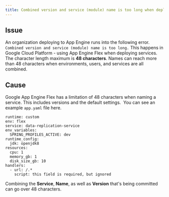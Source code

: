 ```yaml
---
title: Combined version and service (module) name is too long when deploying with App Engine
---
```


## Issue
An organization deploying to App Engine runs into the following error.
```Combined version and service (module) name is too long.```
This happens in Google Cloud Platform - using App Engine Flex when deploying services. The character length maximum is **48 characters**. Names can reach more than 48 characters when environments, users, and services are all combined. 

## Cause
Google App Engine Flex has a limitation of 48 characters when naming a service. This includes versions and the default settings. 
You can see an example ```app.yaml``` file here.

```
runtime: custom
env: flex
service: data-replication-service
env_variables:
  SPRING_PROFILES_ACTIVE: dev
runtime_config:
  jdk: openjdk8
resources:
  cpu: 1
  memory_gb: 1
  disk_size_gb: 10
handlers:
  - url: /.*
    script: this field is required, but ignored
```
Combining the **Service**, **Name**, as well as **Version** that's being committed can go over 48 characters.

